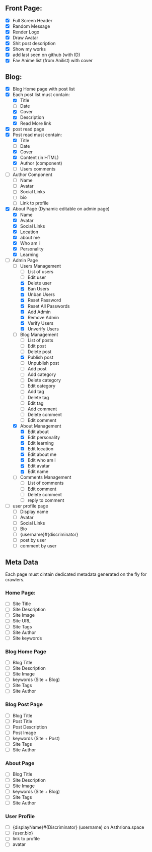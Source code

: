 ## Front Page:   
- [x] Full Screen Header
- [x] Random Message
- [x] Render Logo
- [x] Draw Avatar
- [x] Shit post description
- [x] Show my works
- [x] add last seen on github (with ID)
- [x] Fav Anime list (from Anilist) with cover

## Blog:
- [x] Blog Home page with post list
- [x] Each post list must contain:
    - [x] Title
    - [ ] Date
    - [x] Cover
    - [x] Description
    - [x] Read More link
- [x] post read page
- [x] Post read must contain:
    - [x] Title
    - [ ] Date
    - [x] Cover
    - [x] Content (in HTML)
    - [x] Author (component)
    - [ ] Users comments
  
- [ ] Author Component
    - [ ] Name
    - [ ] Avatar
    - [ ] Social Links
    - [ ] bio
    - [ ] Link to profile

- [x] About Page (Dynamic editable on admin page)
    - [x] Name
    - [x] Avatar
    - [x] Social Links
    - [x] Location
    - [x] about me 
    - [x] Who am i
    - [x] Personality
    - [x] Learning
  
- [ ] Admin Page
    - [ ] Users Management
        - [ ] List of users
        - [ ] Edit user
        - [x] Delete user
        - [x] Ban Users
        - [x] Unban Users
        - [x] Reset Password
        - [x] Reset All Passwords
        - [x] Add Admin
        - [x] Remove Admin
        - [x] Verify Users
        - [x] Unverify Users
    - [ ] Blog Management
        - [ ] List of posts
        - [ ] Edit post
        - [ ] Delete post
        - [x] Publish post
        - [ ] Unpublish post
        - [ ] Add post
        - [ ] Add category
        - [ ] Delete category
        - [ ] Edit category
        - [ ] Add tag
        - [ ] Delete tag
        - [ ] Edit tag
        - [ ] Add comment
        - [ ] Delete comment
        - [ ] Edit comment

    - [x] About Management
        - [x] Edit about
        - [x] Edit personality
        - [x] Edit learning
        - [x] Edit location
        - [x] Edit about me
        - [x] Edit who am i
        - [x] Edit avatar
        - [x] Edit name

    - [ ] Comments Management
        - [ ] List of comments
        - [ ] Edit comment
        - [ ] Delete comment
        - [ ] reply to comment
- [ ] user profile page
    - [ ] Display name
    - [ ] Avatar
    - [ ] Social Links
    - [ ] Bio
    - [ ] {username}#{discriminator}
    - [ ] post by user
    - [ ] comment by user

## Meta Data
Each page must cintain dedicated metadata generated on the fly for crawlers.

### Home Page:
- [ ] Site Title
- [ ] Site Description
- [ ] Site Image
- [ ] Site URL
- [ ] Site Tags
- [ ] Site Author
- [ ] Site keywords

### Blog Home Page
- [ ] Blog Title
- [ ] Site Description
- [ ] Site Image
- [ ] keywords (Site + Blog)
- [ ] Site Tags
- [ ] Site Author

### Blog Post Page
- [ ] Blog Title
- [ ] Post Title
- [ ] Post Description
- [ ] Post Image
- [ ] keywords (Site + Post)
- [ ] Site Tags
- [ ] Site Author

### About Page
- [ ] Blog Title
- [ ] Site Description
- [ ] Site Image
- [ ] keywords (Site + Blog)
- [ ] Site Tags
- [ ] Site Author

### User Profile
- [ ] {displayName}#{Discriminator} (username) on Asthriona.space
- [ ] {user.bio}
- [ ] link to profile
- [ ] avatar
